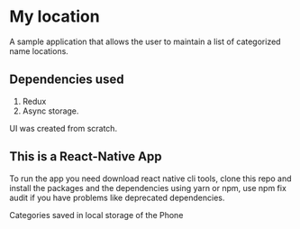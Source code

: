 # My location
A sample application that allows the user to maintain a list of categorized name locations.

## Dependencies used
1. Redux
2. Async storage.

UI was created from scratch.

## This is a React-Native App
To run the app you need download react native cli tools, clone this repo and install the packages and the dependencies using yarn or npm, use npm fix audit if you have problems like deprecated dependencies.

Categories saved in local storage of the Phone
